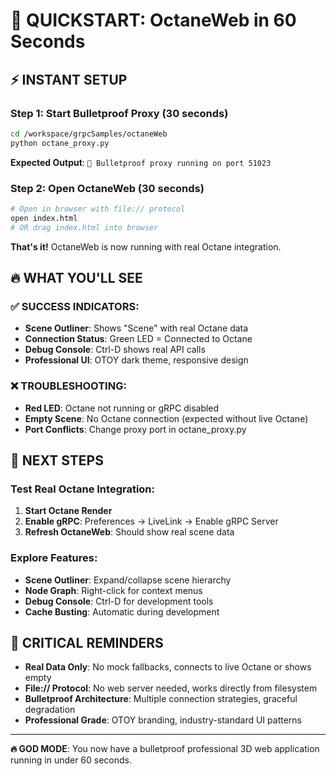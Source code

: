 # 🚀 QUICKSTART: OctaneWeb in 60 Seconds

## ⚡ INSTANT SETUP

### Step 1: Start Bulletproof Proxy (30 seconds)
```bash
cd /workspace/grpcSamples/octaneWeb
python octane_proxy.py
```
**Expected Output**: `🚀 Bulletproof proxy running on port 51023`

### Step 2: Open OctaneWeb (30 seconds)
```bash
# Open in browser with file:// protocol
open index.html
# OR drag index.html into browser
```

**That's it!** OctaneWeb is now running with real Octane integration.

## 🔥 WHAT YOU'LL SEE

### ✅ SUCCESS INDICATORS:
- **Scene Outliner**: Shows "Scene" with real Octane data
- **Connection Status**: Green LED = Connected to Octane
- **Debug Console**: Ctrl-D shows real API calls
- **Professional UI**: OTOY dark theme, responsive design

### ❌ TROUBLESHOOTING:
- **Red LED**: Octane not running or gRPC disabled
- **Empty Scene**: No Octane connection (expected without live Octane)
- **Port Conflicts**: Change proxy port in octane_proxy.py

## 🎯 NEXT STEPS

### Test Real Octane Integration:
1. **Start Octane Render**
2. **Enable gRPC**: Preferences → LiveLink → Enable gRPC Server
3. **Refresh OctaneWeb**: Should show real scene data

### Explore Features:
- **Scene Outliner**: Expand/collapse scene hierarchy
- **Node Graph**: Right-click for context menus
- **Debug Console**: Ctrl-D for development tools
- **Cache Busting**: Automatic during development

## 🚨 CRITICAL REMINDERS

- **Real Data Only**: No mock fallbacks, connects to live Octane or shows empty
- **File:// Protocol**: No web server needed, works directly from filesystem
- **Bulletproof Architecture**: Multiple connection strategies, graceful degradation
- **Professional Grade**: OTOY branding, industry-standard UI patterns

---

**🔥 GOD MODE**: You now have a bulletproof professional 3D web application running in under 60 seconds.